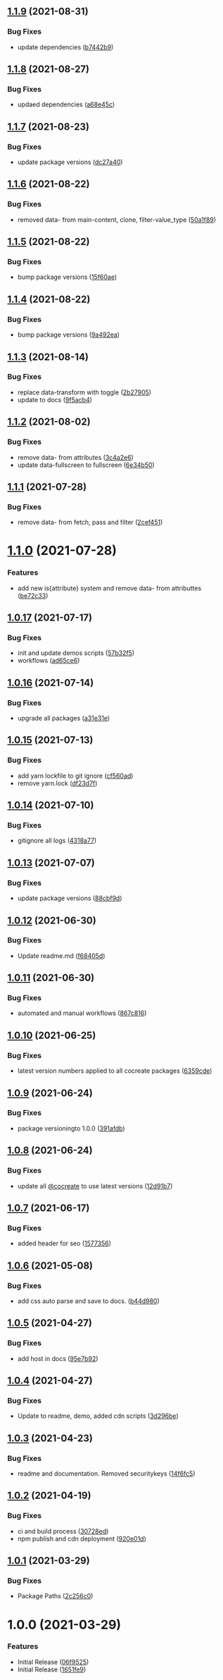 ## [1.1.9](https://github.com/CoCreate-app/CoCreate-uuid/compare/v1.1.8...v1.1.9) (2021-08-31)


### Bug Fixes

* update dependencies ([b7442b9](https://github.com/CoCreate-app/CoCreate-uuid/commit/b7442b9bb10bec85ddee614ad0380a03a793c31a))

## [1.1.8](https://github.com/CoCreate-app/CoCreate-uuid/compare/v1.1.7...v1.1.8) (2021-08-27)


### Bug Fixes

* updaed dependencies ([a68e45c](https://github.com/CoCreate-app/CoCreate-uuid/commit/a68e45c6f40ac3b217946351dc1bb23ec293fbd0))

## [1.1.7](https://github.com/CoCreate-app/CoCreate-uuid/compare/v1.1.6...v1.1.7) (2021-08-23)


### Bug Fixes

* update package versions ([dc27a40](https://github.com/CoCreate-app/CoCreate-uuid/commit/dc27a40921c9c0fe664532b2859b21376ae89296))

## [1.1.6](https://github.com/CoCreate-app/CoCreate-uuid/compare/v1.1.5...v1.1.6) (2021-08-22)


### Bug Fixes

* removed data- from main-content, clone, filter-value_type ([50a1f89](https://github.com/CoCreate-app/CoCreate-uuid/commit/50a1f8907634c9dbafe8e0252f0baebb2ecc05c4))

## [1.1.5](https://github.com/CoCreate-app/CoCreate-uuid/compare/v1.1.4...v1.1.5) (2021-08-22)


### Bug Fixes

* bump package versions ([15f60ae](https://github.com/CoCreate-app/CoCreate-uuid/commit/15f60ae3e746c0f05b37f6d23e411d897e14b87f))

## [1.1.4](https://github.com/CoCreate-app/CoCreate-uuid/compare/v1.1.3...v1.1.4) (2021-08-22)


### Bug Fixes

* bump package versions ([9a492ea](https://github.com/CoCreate-app/CoCreate-uuid/commit/9a492ea7a29bf50c77ede4e6bc8057ce166ac6aa))

## [1.1.3](https://github.com/CoCreate-app/CoCreate-uuid/compare/v1.1.2...v1.1.3) (2021-08-14)


### Bug Fixes

* replace data-transform with toggle ([2b27905](https://github.com/CoCreate-app/CoCreate-uuid/commit/2b27905b54801a79641ca6d97e546f18b06dc278))
* update to  docs ([9f5acb4](https://github.com/CoCreate-app/CoCreate-uuid/commit/9f5acb44704d64895d0ffb1d4fb9aee856019ae6))

## [1.1.2](https://github.com/CoCreate-app/CoCreate-uuid/compare/v1.1.1...v1.1.2) (2021-08-02)


### Bug Fixes

* remove data- from attributes ([3c4a2e6](https://github.com/CoCreate-app/CoCreate-uuid/commit/3c4a2e66ce79814bb8dcd3ceaf96dd2271b045bc))
* update data-fullscreen to fullscreen ([6e34b50](https://github.com/CoCreate-app/CoCreate-uuid/commit/6e34b5006677c5eba63f15e528d94c324fc8f9ba))

## [1.1.1](https://github.com/CoCreate-app/CoCreate-uuid/compare/v1.1.0...v1.1.1) (2021-07-28)


### Bug Fixes

* remove data- from fetch, pass and filter ([2cef451](https://github.com/CoCreate-app/CoCreate-uuid/commit/2cef451993afef4efe435bb0e7dc88ea4a7e7c76))

# [1.1.0](https://github.com/CoCreate-app/CoCreate-uuid/compare/v1.0.17...v1.1.0) (2021-07-28)


### Features

* add new is{attribute} system and remove data- from attributtes ([be72c33](https://github.com/CoCreate-app/CoCreate-uuid/commit/be72c33072193b012a419855538f3a4026c105f3))

## [1.0.17](https://github.com/CoCreate-app/CoCreate-uuid/compare/v1.0.16...v1.0.17) (2021-07-17)


### Bug Fixes

* init and update demos scripts ([57b32f5](https://github.com/CoCreate-app/CoCreate-uuid/commit/57b32f502fedbd839656fa43e880cd2d81ad7a0d))
* workflows ([ad65ce6](https://github.com/CoCreate-app/CoCreate-uuid/commit/ad65ce6996e7f505ce5f8d0e6c8a4396420a0dcc))

## [1.0.16](https://github.com/CoCreate-app/CoCreate-uuid/compare/v1.0.15...v1.0.16) (2021-07-14)


### Bug Fixes

* upgrade all packages ([a31e31e](https://github.com/CoCreate-app/CoCreate-uuid/commit/a31e31ef7637318392821945d6788b86742522fc))

## [1.0.15](https://github.com/CoCreate-app/CoCreate-uuid/compare/v1.0.14...v1.0.15) (2021-07-13)


### Bug Fixes

* add yarn lockfile to git ignore ([cf560ad](https://github.com/CoCreate-app/CoCreate-uuid/commit/cf560adce5514f9f4303c0be41c78c117f4823fd))
* remove yarn.lock ([df23d7f](https://github.com/CoCreate-app/CoCreate-uuid/commit/df23d7ffd5adfe6ab35395c65492f2c0cd8aebea))

## [1.0.14](https://github.com/CoCreate-app/CoCreate-uuid/compare/v1.0.13...v1.0.14) (2021-07-10)


### Bug Fixes

* gitignore all logs ([4318a77](https://github.com/CoCreate-app/CoCreate-uuid/commit/4318a775a1b9776ea4d8e51f906227c5c263fae3))

## [1.0.13](https://github.com/CoCreate-app/CoCreate-uuid/compare/v1.0.12...v1.0.13) (2021-07-07)


### Bug Fixes

* update package versions ([88cbf9d](https://github.com/CoCreate-app/CoCreate-uuid/commit/88cbf9d5ec63f204936c2bb0042894ceddba25d7))

## [1.0.12](https://github.com/CoCreate-app/CoCreate-uuid/compare/v1.0.11...v1.0.12) (2021-06-30)


### Bug Fixes

* Update readme.md ([f68405d](https://github.com/CoCreate-app/CoCreate-uuid/commit/f68405d5d78942af03fe7ac5e6e83a34f5559780))

## [1.0.11](https://github.com/CoCreate-app/CoCreate-uuid/compare/v1.0.10...v1.0.11) (2021-06-30)


### Bug Fixes

* automated and manual workflows ([867c816](https://github.com/CoCreate-app/CoCreate-uuid/commit/867c81672d635f8d5c4ed086daa008161307d419))

## [1.0.10](https://github.com/CoCreate-app/CoCreate-uuid/compare/v1.0.9...v1.0.10) (2021-06-25)


### Bug Fixes

* latest version numbers applied to all cocreate packages ([6359cde](https://github.com/CoCreate-app/CoCreate-uuid/commit/6359cde803ecdaf73b2fc4ca53a22502b9f267a2))

## [1.0.9](https://github.com/CoCreate-app/CoCreate-uuid/compare/v1.0.8...v1.0.9) (2021-06-24)


### Bug Fixes

* package versioningto 1.0.0 ([391afdb](https://github.com/CoCreate-app/CoCreate-uuid/commit/391afdbe96e040f5d626181c159da28bebb38a8c))

## [1.0.8](https://github.com/CoCreate-app/CoCreate-uuid/compare/v1.0.7...v1.0.8) (2021-06-24)


### Bug Fixes

* update all [@cocreate](https://github.com/cocreate) to use latest versions ([12d91b7](https://github.com/CoCreate-app/CoCreate-uuid/commit/12d91b7fbab06e924ef2a034b39c20ca41b69678))

## [1.0.7](https://github.com/CoCreate-app/CoCreate-uuid/compare/v1.0.6...v1.0.7) (2021-06-17)


### Bug Fixes

* added header for seo ([1577356](https://github.com/CoCreate-app/CoCreate-uuid/commit/1577356c1070e48120a06f130e6bf5f13c2500ed))

## [1.0.6](https://github.com/CoCreate-app/CoCreate-uuid/compare/v1.0.5...v1.0.6) (2021-05-08)


### Bug Fixes

* add css auto parse and save to docs. ([b44d980](https://github.com/CoCreate-app/CoCreate-uuid/commit/b44d980a9b444c9b27cb2440b3079861116f9819))

## [1.0.5](https://github.com/CoCreate-app/CoCreate-uuid/compare/v1.0.4...v1.0.5) (2021-04-27)


### Bug Fixes

* add host in docs ([95e7b92](https://github.com/CoCreate-app/CoCreate-uuid/commit/95e7b921bf042e0cd25167248ef5c60d2bbedfa2))

## [1.0.4](https://github.com/CoCreate-app/CoCreate-uuid/compare/v1.0.3...v1.0.4) (2021-04-27)


### Bug Fixes

* Update to readme, demo, added cdn scripts ([3d296be](https://github.com/CoCreate-app/CoCreate-uuid/commit/3d296be597f28e81dbc2dd5984b7a93d436f4e23))

## [1.0.3](https://github.com/CoCreate-app/CoCreate-uuid/compare/v1.0.2...v1.0.3) (2021-04-23)


### Bug Fixes

* readme and documentation. Removed securitykeys ([14f6fc5](https://github.com/CoCreate-app/CoCreate-uuid/commit/14f6fc50f5d27e5c57a1b4711cf01917f3eaa62e))

## [1.0.2](https://github.com/CoCreate-app/CoCreate-uuid/compare/v1.0.1...v1.0.2) (2021-04-19)


### Bug Fixes

* ci and build process ([30728ed](https://github.com/CoCreate-app/CoCreate-uuid/commit/30728ed2ae808bbcf9e6ef224c8699695a4d5293))
* npm publish and cdn deployment ([920e01d](https://github.com/CoCreate-app/CoCreate-uuid/commit/920e01d267dfd7c059b52dc6d19d71f03b3bbaa7))

## [1.0.1](https://github.com/CoCreate-app/CoCreate-uuid/compare/v1.0.0...v1.0.1) (2021-03-29)


### Bug Fixes

* Package Paths ([2c256c0](https://github.com/CoCreate-app/CoCreate-uuid/commit/2c256c013e81848a38fd0a35d4d5dd483850bab7))

# 1.0.0 (2021-03-29)


### Features

* Initial Release ([06f9525](https://github.com/CoCreate-app/CoCreate-uuid/commit/06f9525fe3a70fc37cbe01f398420e8857e0e7d5))
* Initial Release ([1651fe9](https://github.com/CoCreate-app/CoCreate-uuid/commit/1651fe9621a2ff32c9a96c7bbd65adf961408a98))
